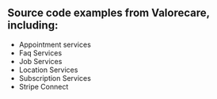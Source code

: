 ## Source code examples from Valorecare, including:

- Appointment services
- Faq Services
- Job Services
- Location Services
- Subscription Services
- Stripe Connect
